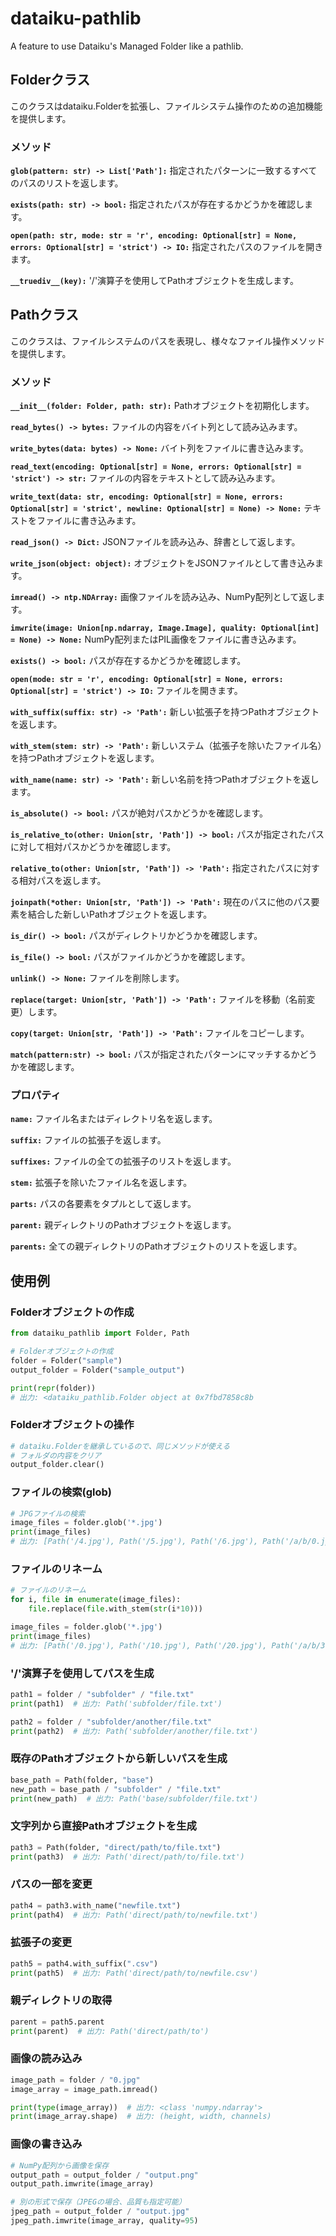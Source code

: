 # dataiku-pathlib
A feature to use Dataiku's Managed Folder like a pathlib.

## Folderクラス
このクラスはdataiku.Folderを拡張し、ファイルシステム操作のための追加機能を提供します。

### メソッド

**`glob(pattern: str) -> List['Path']:`**
指定されたパターンに一致するすべてのパスのリストを返します。

**`exists(path: str) -> bool:`**
指定されたパスが存在するかどうかを確認します。

**`open(path: str, mode: str = 'r', encoding: Optional[str] = None, errors: Optional[str] = 'strict') -> IO:`**
指定されたパスのファイルを開きます。

**`__truediv__(key):`**
'/'演算子を使用してPathオブジェクトを生成します。

## Pathクラス
このクラスは、ファイルシステムのパスを表現し、様々なファイル操作メソッドを提供します。

### メソッド
**`__init__(folder: Folder, path: str):`**
Pathオブジェクトを初期化します。

**`read_bytes() -> bytes:`**
ファイルの内容をバイト列として読み込みます。

**`write_bytes(data: bytes) -> None:`**
バイト列をファイルに書き込みます。

**`read_text(encoding: Optional[str] = None, errors: Optional[str] = 'strict') -> str:`**
ファイルの内容をテキストとして読み込みます。

**`write_text(data: str, encoding: Optional[str] = None, errors: Optional[str] = 'strict', newline: Optional[str] = None) -> None:`**
テキストをファイルに書き込みます。

**`read_json() -> Dict:`**
JSONファイルを読み込み、辞書として返します。

**`write_json(object: object):`**
オブジェクトをJSONファイルとして書き込みます。

**`imread() -> ntp.NDArray:`**
画像ファイルを読み込み、NumPy配列として返します。

**`imwrite(image: Union[np.ndarray, Image.Image], quality: Optional[int] = None) -> None:`**
NumPy配列またはPIL画像をファイルに書き込みます。

**`exists() -> bool:`**
パスが存在するかどうかを確認します。

**`open(mode: str = 'r', encoding: Optional[str] = None, errors: Optional[str] = 'strict') -> IO:`**
ファイルを開きます。

**`with_suffix(suffix: str) -> 'Path':`**
新しい拡張子を持つPathオブジェクトを返します。

**`with_stem(stem: str) -> 'Path':`**
新しいステム（拡張子を除いたファイル名）を持つPathオブジェクトを返します。

**`with_name(name: str) -> 'Path':`**
新しい名前を持つPathオブジェクトを返します。

**`is_absolute() -> bool:`**
パスが絶対パスかどうかを確認します。

**`is_relative_to(other: Union[str, 'Path']) -> bool:`**
パスが指定されたパスに対して相対パスかどうかを確認します。

**`relative_to(other: Union[str, 'Path']) -> 'Path':`**
指定されたパスに対する相対パスを返します。

**`joinpath(*other: Union[str, 'Path']) -> 'Path':`**
現在のパスに他のパス要素を結合した新しいPathオブジェクトを返します。

**`is_dir() -> bool:`**
パスがディレクトリかどうかを確認します。

**`is_file() -> bool:`**
パスがファイルかどうかを確認します。

**`unlink() -> None:`**
ファイルを削除します。

**`replace(target: Union[str, 'Path']) -> 'Path':`**
ファイルを移動（名前変更）します。

**`copy(target: Union[str, 'Path']) -> 'Path':`**
ファイルをコピーします。

**`match(pattern:str) -> bool:`**
パスが指定されたパターンにマッチするかどうかを確認します。


### プロパティ
**`name:`**
ファイル名またはディレクトリ名を返します。

**`suffix:`**
ファイルの拡張子を返します。

**`suffixes:`**
ファイルの全ての拡張子のリストを返します。

**`stem:`**
拡張子を除いたファイル名を返します。

**`parts:`**
パスの各要素をタプルとして返します。

**`parent:`**
親ディレクトリのPathオブジェクトを返します。

**`parents:`**
全ての親ディレクトリのPathオブジェクトのリストを返します。

## 使用例

### Folderオブジェクトの作成
```python
from dataiku_pathlib import Folder, Path

# Folderオブジェクトの作成
folder = Folder("sample")
output_folder = Folder("sample_output")

print(repr(folder))
# 出力: <dataiku_pathlib.Folder object at 0x7fbd7858c8b
```

### Folderオブジェクトの操作
```python
# dataiku.Folderを継承しているので、同じメソッドが使える
# フォルダの内容をクリア
output_folder.clear()
```

### ファイルの検索(glob)
```python
# JPGファイルの検索
image_files = folder.glob('*.jpg')
print(image_files)
# 出力: [Path('/4.jpg'), Path('/5.jpg'), Path('/6.jpg'), Path('/a/b/0.jpg'), Path('/sub/1.jpg'), Path('/sub/2.jpg'), Path('/sub/3.jpg')]
```

### ファイルのリネーム
```python
# ファイルのリネーム
for i, file in enumerate(image_files):
    file.replace(file.with_stem(str(i*10)))

image_files = folder.glob('*.jpg')
print(image_files)
# 出力: [Path('/0.jpg'), Path('/10.jpg'), Path('/20.jpg'), Path('/a/b/30.jpg'), Path('/sub/40.jpg'), Path('/sub/50.jpg'), Path('/sub/60.jpg')]
```

### '/'演算子を使用してパスを生成
```python
path1 = folder / "subfolder" / "file.txt"
print(path1)  # 出力: Path('subfolder/file.txt')

path2 = folder / "subfolder/another/file.txt"
print(path2)  # 出力: Path('subfolder/another/file.txt')
```

### 既存のPathオブジェクトから新しいパスを生成
```python
base_path = Path(folder, "base")
new_path = base_path / "subfolder" / "file.txt"
print(new_path)  # 出力: Path('base/subfolder/file.txt')
```

### 文字列から直接Pathオブジェクトを生成
```python
path3 = Path(folder, "direct/path/to/file.txt")
print(path3)  # 出力: Path('direct/path/to/file.txt')
```

### パスの一部を変更
```python
path4 = path3.with_name("newfile.txt")
print(path4)  # 出力: Path('direct/path/to/newfile.txt')
```

### 拡張子の変更
```python
path5 = path4.with_suffix(".csv")
print(path5)  # 出力: Path('direct/path/to/newfile.csv')
```

### 親ディレクトリの取得
```python
parent = path5.parent
print(parent)  # 出力: Path('direct/path/to')
```

### 画像の読み込み
```python
image_path = folder / "0.jpg"
image_array = image_path.imread()

print(type(image_array))  # 出力: <class 'numpy.ndarray'>
print(image_array.shape)  # 出力: (height, width, channels)
```

### 画像の書き込み
```python
# NumPy配列から画像を保存
output_path = output_folder / "output.png"
output_path.imwrite(image_array)

# 別の形式で保存（JPEGの場合、品質も指定可能）
jpeg_path = output_folder / "output.jpg"
jpeg_path.imwrite(image_array, quality=95)
```
